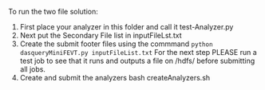 To run the two file solution:
1. First place your analyzer in this folder and call it test-Analyzer.py
2. Next put the Secondary File list in inputFileLst.txt
3. Create the submit footer files using the commmand ```python dasqueryMiniFEVT.py inputFileList.txt```
For the next step PLEASE run a test job to see that it runs and outputs a file on /hdfs/ before submitting all jobs.
4. Create and submit the analyzers bash createAnalyzers.sh
